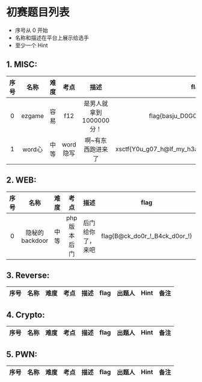 # 初赛题目列表

* 序号从 0 开始
* 名称和描述在平台上展示给选手
* 至少一个 Hint

## 1. MISC:

| 序号 | 名称 | 难度 | 考点 | 描述 | flag | 出题人 | Hint | 备注 |
| :----: | :----: | :----: | :----: | :----: | :----: | :----: | :----: | :----: |
|0|ezgame|容易|f12|是男人就拿到1000000分！|flag{basju_D0G006706_iajdisaia}|Fxizenta|改分数||
|1|word心|中等|word隐写|啊~有东西跑进来了|xsctf{Y0u_g07_h@lf_my_h3ar7_g1v3_y0u_an0ther_h@lf}|pANz0e|word隐写||

## 2. WEB:

| 序号 | 名称 | 难度 | 考点 | 描述 | flag | 出题人 | Hint | 备注 |
| :----: | :----: | :----: | :----: | :----: | :----: | :----: | :----: | :----: |
|0|隐秘的backdoor|中等|php版本后门|后门给你了，来吧|flag{B@ck_do0r\_!\_B4ck_d0or_!}|pANz0e|php8.1||

## 3. Reverse:

| 序号 | 名称 | 难度 | 考点 | 描述 | flag | 出题人 | Hint | 备注 |
| :----: | :----: | :----: | :----: | :----: | :----: | :----: | :----: | :----: |

## 4. Crypto:

| 序号 | 名称 | 难度 | 考点 | 描述 | flag | 出题人 | Hint | 备注 |
| :----: | :----: | :----: | :----: | :----: | :----: | :----: | :----: | :----: |


## 5. PWN:

| 序号 | 名称 | 难度 | 考点 | 描述 | flag | 出题人 | Hint | 备注 |
| :----: | :----: | :----: | :----: | :----: | :----: | :----: | :----: | :----: |
